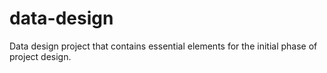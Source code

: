 # data-design
Data design project that contains essential elements for the initial phase of project design.
